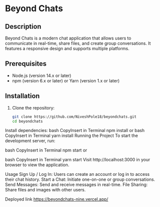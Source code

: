 # Beyond Chats

## Description
Beyond Chats is a modern chat application that allows users to communicate in real-time, share files, and create group conversations. It features a responsive design and supports multiple platforms.

## Prerequisites
- Node.js (version 14.x or later)
- npm (version 6.x or later) or Yarn (version 1.x or later)

## Installation

1. Clone the repository:
   ```bash
   git clone https://github.com/NiveshPole18/beyondchats.git
   cd beyondchats
Install dependencies:
bash
CopyInsert in Terminal
npm install
or
bash
CopyInsert in Terminal
yarn install
Running the Project
To start the development server, run:

bash
CopyInsert in Terminal
npm start
or

bash
CopyInsert in Terminal
yarn start
Visit http://localhost:3000 in your browser to view the application.

Usage
Sign Up / Log In: Users can create an account or log in to access their chat history.
Start a Chat: Initiate one-on-one or group conversations.
Send Messages: Send and receive messages in real-time.
File Sharing: Share files and images with other users.

Deployed link 
https://beyondchats-nine.vercel.app/
